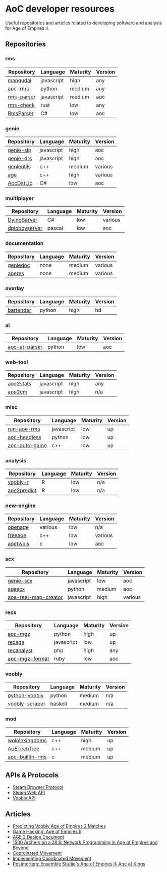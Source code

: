 # AoC developer resources
Useful repositories and articles related to developing software and analysis for Age of Empires II.
## Repositories
### rms
| Repository | Language | Maturity | Version |
| --- | --- | --- | --- |
| [mangudai](https://github.com/mangudai/mangudai) | javascript | high | any |
| [aoc-rms](https://github.com/happyleavesaoc/aoc-rms) | python | medium | any |
| [rms-parser](https://gist.github.com/goto-bus-stop/cb59e5f0ae03ec12c3800f120c16eef3) | javascript | medium | aoc |
| [rms-check](https://github.com/goto-bus-stop/rms-check) | rust | low | any |
| [RmsParser](https://github.com/sdjnyty/RmsParser) | C# | low | aoc |
### genie
| Repository | Language | Maturity | Version |
| --- | --- | --- | --- |
| [genie-slp](https://github.com/goto-bus-stop/genie-slp) | javascript | high | aoc |
| [genie-drs](https://github.com/goto-bus-stop/genie-drs) | javascript | high | aoc |
| [genieutils](https://github.com/sandsmark/genieutils) | c++ | medium | various |
| [age](https://github.com/sandsmark/AGE) | c++ | high | various |
| [AocDatLib](https://github.com/sdjnyty/AocDatLib) | C# | low | aoc |
### multiplayer
| Repository | Language | Maturity | Version |
| --- | --- | --- | --- |
| [DyingServer](https://github.com/sdjnyty/DyingServer) | C# | low | various |
| [dplobbyserver](https://github.com/goto-bus-stop/dplobbysystem) | pascal | low | aoc |
### documentation
| Repository | Language | Maturity | Version |
| --- | --- | --- | --- |
| [geniedoc](https://github.com/aap/geniedoc/) | none | medium | various |
| [aoeres](https://github.com/withmorten/aoeres) | none | medium | various |
### overlay
| Repository | Language | Maturity | Version |
| --- | --- | --- | --- |
| [bartender](https://github.com/IamFlea/bartender) | python | high | hd |
### ai
| Repository | Language | Maturity | Version |
| --- | --- | --- | --- |
| [aoc-ai-parser](https://github.com/FLWL/aoc-ai-parser) | python | low | aoc |
### web-tool
| Repository | Language | Maturity | Version |
| --- | --- | --- | --- |
| [aoe2stats](https://github.com/aocpip/aoe2stats) | javascript | high | any |
| [aoe2cm](https://github.com/aocpip/aoe2cm) | javascript | high | n/a |
### misc
| Repository | Language | Maturity | Version |
| --- | --- | --- | --- |
| [run-aoe-rms](https://github.com/goto-bus-stop/run-aoe-rms) | javascript | low | up |
| [aoc-headless](https://github.com/happyleavesaoc/aoc-headless) | python | low | up |
| [aoc-auto-game](https://github.com/FLWL/aoc-auto-game) | c++ | low | up |
### analysis
| Repository | Language | Maturity | Version |
| --- | --- | --- | --- |
| [voobly-r](https://github.com/bowswung/voobly-r) | R | low | n/a |
| [aoe2predict](https://github.com/Macuyiko/aoe2predict) | R | low | n/a |
### new-engine
| Repository | Language | Maturity | Version |
| --- | --- | --- | --- |
| [openage](https://github.com/SFTtech/openage) | various | low | n/a |
| [freeaoe](https://github.com/sandsmark/freeaoe) | c++ | low | various |
| [aoetwols](https://github.com/aap/aoetwols) | c | low | aoc |
### scx
| Repository | Language | Maturity | Version |
| --- | --- | --- | --- |
| [genie-scx](https://github.com/goto-bus-stop/genie-scx) | javascript | low | aoc |
| [agescx](https://github.com/dderevjanik/agescx) | python | medium | aoc |
| [aoe-real-map-creator](https://github.com/peterolson/AOE2-Real-Map-Creator) | javascript | high | various |
### recs
| Repository | Language | Maturity | Version |
| --- | --- | --- | --- |
| [aoc-mgz](https://github.com/happyleavesaoc/aoc-mgz) | python | high | up |
| [recage](https://github.com/goto-bus-stop/recage) | javascript | low | up |
| [recanalyst](https://github.com/goto-bus-stop/recanalyst) | php | high | any |
| [aoc-mgz-format](https://github.com/stefan-kolb/aoc-mgx-format) | ruby | low | aoc |
### voobly
| Repository | Language | Maturity | Version |
| --- | --- | --- | --- |
| [python-voobly](https://github.com/happyleavesaoc/python-voobly) | python | medium | n/a |
| [voobly-scraper](https://github.com/bowswung/voobly-scraper) | haskell | medium | n/a |
### mod
| Repository | Language | Maturity | Version |
| --- | --- | --- | --- |
| [wololokingdoms](https://github.com/Jineapple/WololoKingdoms) | c++ | high | up |
| [AoETechTree](https://github.com/Janworks/AoETechTree) | c++ | medium | up |
| [aoc-builtin-rms](https://github.com/siegeengineers/aoc-builtin-rms) | c | medium | up |
## APIs & Protocols
- [Steam Browser Protocol](https://developer.valvesoftware.com/wiki/Steam_browser_protocol)
- [Steam Web API](https://developer.valvesoftware.com/wiki/Steam_Web_API)
- [Voobly API](https://voobly.com/pages/view/147/External-API-Documentation)
## Articles
- [Predicting Voobly Age of Empires 2 Matches](http://blog.macuyiko.com/post/2018/predicting-voobly-age-of-empires-2-matches.html)
- [Game Hacking: Age of Empires II](http://www.codereversing.com/blog/archives/38)
- [AGE 2 Design Document](https://www.scribd.com/document/318886164/AGE-2-Design-Document)
- [1500 Archers on a 28.8: Network Programming in Age of Empires and Beyond](https://www.gamasutra.com/view/feature/131503/1500_archers_on_a_288_network_.php)
- [Coordinated Movement](http://www.gamasutra.com/view/feature/3313/coordinated_unit_movement.php)
- [Implementing Coordinated Movement](http://www.gamasutra.com/view/feature/131721/implementing_coordinated_movement.php)
- [Postmortem: Ensemble Studio's Age of Empires II: Age of Kings](https://www.gamasutra.com/view/feature/131844/postmortem_ensemble_studios_age_.php)

